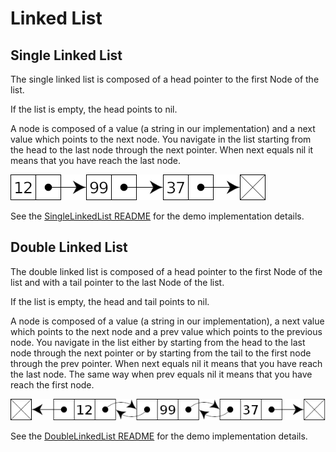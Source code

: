 <!-- Code generated by gomarkdoc. DO NOT EDIT -->

# Linked List

## Single Linked List

The single linked list is composed of a head pointer to the first Node of the
list.

If the list is empty, the head points to nil.

A node is composed of a value (a string in our implementation) and a next value
which points to the next node. You navigate in the list starting from the head
to the last node through the next pointer. When next equals nil it means that
you have reach the last node.

![SingleLinkedList](https://raw.githubusercontent.com/jeremydumais/Study_RoadMap_ComputerScience/medias/Singly-linked-list.png)

See the [SingleLinkedList README](https://github.com/jeremydumais/Study_RoadMap_ComputerScience/blob/main/Linked%20List/singlelinkedlist/README.md)
for the demo implementation details.

## Double Linked List

The double linked list is composed of a head pointer to the first Node of the
list and with a tail pointer to the last Node of the list.

If the list is empty, the head and tail points to nil.

A node is composed of a value (a string in our implementation), a next value
which points to the next node and a prev value which points to the previous 
node. You navigate in the list either by starting from the head to the last node
through the next pointer or by starting from the tail to the first node through
the prev pointer. When next equals nil it means that you have reach the last 
node. The same way when prev equals nil it means that you have reach the first
node.

![DoubleLinkedList](https://raw.githubusercontent.com/jeremydumais/Study_RoadMap_ComputerScience/medias/Doubly-linked-list.png)

See the [DoubleLinkedList README](https://github.com/jeremydumais/Study_RoadMap_ComputerScience/blob/main/Linked%20List/doublelinkedlist/README.md)
for the demo implementation details.
